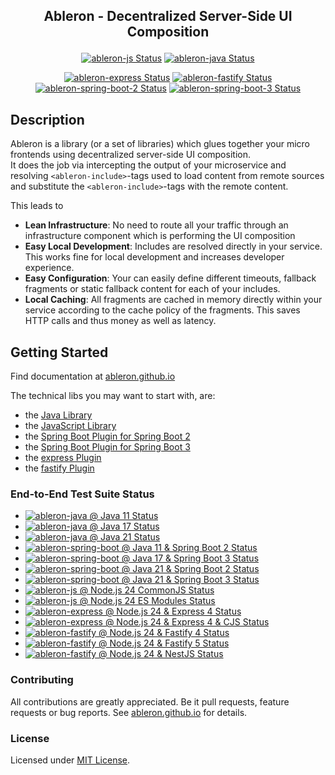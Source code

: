 ## <p align="center">Ableron - Decentralized Server-Side UI Composition</p>
<p align="center">
  <a href="https://github.com/ableron/ableron/actions/workflows/ableron-js.yml" target="_blank"><img src="https://github.com/ableron/ableron/actions/workflows/ableron-js.yml/badge.svg" alt="ableron-js Status" /></a>
  <a href="https://github.com/ableron/ableron/actions/workflows/ableron-java.yml" target="_blank"><img src="https://github.com/ableron/ableron/actions/workflows/ableron-java.yml/badge.svg" alt="ableron-java Status" /></a>
</p>
<p align="center">
  <a href="https://github.com/ableron/ableron/actions/workflows/ableron-express.yml" target="_blank"><img src="https://github.com/ableron/ableron/actions/workflows/ableron-express.yml/badge.svg" alt="ableron-express Status" /></a>
  <a href="https://github.com/ableron/ableron/actions/workflows/ableron-fastify.yml" target="_blank"><img src="https://github.com/ableron/ableron/actions/workflows/ableron-fastify.yml/badge.svg" alt="ableron-fastify Status" /></a>
  <a href="https://github.com/ableron/ableron/actions/workflows/ableron-spring-boot-2.yml" target="_blank"><img src="https://github.com/ableron/ableron/actions/workflows/ableron-spring-boot-2.yml/badge.svg" alt="ableron-spring-boot-2 Status" /></a>
  <a href="https://github.com/ableron/ableron/actions/workflows/ableron-spring-boot-3.yml" target="_blank"><img src="https://github.com/ableron/ableron/actions/workflows/ableron-spring-boot-3.yml/badge.svg" alt="ableron-spring-boot-3 Status" /></a>
</p>

## Description

Ableron is a library (or a set of libraries) which glues together your micro frontends using decentralized
server-side UI composition.<br>
It does the job via intercepting the output of your microservice and resolving <code>&lt;ableron-include&gt;</code>-tags
used to load content from remote sources and substitute the <code>&lt;ableron-include&gt;</code>-tags with
the remote content.

This leads to
- **Lean Infrastructure**: No need to route all your traffic through an infrastructure component which is performing the UI composition
- **Easy Local Development**: Includes are resolved directly in your service. This works fine for local development and increases developer experience.
- **Easy Configuration**: Your can easily define different timeouts, fallback fragments or static fallback content for each of your includes.
- **Local Caching**: All fragments are cached in memory directly within your service according to the cache policy of the fragments. This saves HTTP calls and thus money as well as latency.

## Getting Started

Find documentation at [ableron.github.io](http://ableron.github.io/)

The technical libs you may want to start with, are:
- the [Java Library](https://github.com/ableron/ableron/tree/main/ableron-java)
- the [JavaScript Library](https://github.com/ableron/ableron/tree/main/ableron-js)
- the [Spring Boot Plugin for Spring Boot 2](https://github.com/ableron/ableron/tree/main/ableron-spring-boot-2)
- the [Spring Boot Plugin for Spring Boot 3](https://github.com/ableron/ableron/tree/main/ableron-spring-boot-3)
- the [express Plugin](https://github.com/ableron/ableron/tree/main/ableron-express)
- the [fastify Plugin](https://github.com/ableron/ableron/tree/main/ableron-fastify)

### End-to-End Test Suite Status

* [![ableron-java @ Java 11 Status](https://github.com/ableron/ableron/actions/workflows/ableron-verify-java11.yml/badge.svg)](https://github.com/ableron/ableron/actions/workflows/ableron-verify-java11.yml)
* [![ableron-java @ Java 17 Status](https://github.com/ableron/ableron/actions/workflows/ableron-verify-java17.yml/badge.svg)](https://github.com/ableron/ableron/actions/workflows/ableron-verify-java17.yml)
* [![ableron-java @ Java 21 Status](https://github.com/ableron/ableron/actions/workflows/ableron-verify-java21.yml/badge.svg)](https://github.com/ableron/ableron/actions/workflows/ableron-verify-java21.yml)
* [![ableron-spring-boot @ Java 11 & Spring Boot 2 Status](https://github.com/ableron/ableron/actions/workflows/ableron-verify-java11-spring-boot-2.yml/badge.svg)](https://github.com/ableron/ableron/actions/workflows/ableron-verify-java11-spring-boot-2.yml)
* [![ableron-spring-boot @ Java 17 & Spring Boot 3 Status](https://github.com/ableron/ableron/actions/workflows/ableron-verify-java17-spring-boot-3.yml/badge.svg)](https://github.com/ableron/ableron/actions/workflows/ableron-verify-java17-spring-boot-3.yml)
* [![ableron-spring-boot @ Java 21 & Spring Boot 2 Status](https://github.com/ableron/ableron/actions/workflows/ableron-verify-java21-spring-boot-2.yml/badge.svg)](https://github.com/ableron/ableron/actions/workflows/ableron-verify-java21-spring-boot-2.yml)
* [![ableron-spring-boot @ Java 21 & Spring Boot 3 Status](https://github.com/ableron/ableron/actions/workflows/ableron-verify-java21-spring-boot-3.yml/badge.svg)](https://github.com/ableron/ableron/actions/workflows/ableron-verify-java21-spring-boot-3.yml)
* [![ableron-js @ Node.js 24 CommonJS Status](https://github.com/ableron/ableron/actions/workflows/ableron-verify-nodejs24-cjs.yml/badge.svg)](https://github.com/ableron/ableron/actions/workflows/ableron-verify-nodejs24-cjs.yml)
* [![ableron-js @ Node.js 24 ES Modules Status](https://github.com/ableron/ableron/actions/workflows/ableron-verify-nodejs24-esm.yml/badge.svg)](https://github.com/ableron/ableron/actions/workflows/ableron-verify-nodejs24-esm.yml)
* [![ableron-express @ Node.js 24 & Express 4 Status](https://github.com/ableron/ableron/actions/workflows/ableron-verify-nodejs24-express4.yml/badge.svg)](https://github.com/ableron/ableron/actions/workflows/ableron-verify-nodejs24-express4.yml)
* [![ableron-express @ Node.js 24 & Express 4 & CJS Status](https://github.com/ableron/ableron/actions/workflows/ableron-verify-nodejs24-express4-cjs.yml/badge.svg)](https://github.com/ableron/ableron/actions/workflows/ableron-verify-nodejs24-express4-cjs.yml)
* [![ableron-fastify @ Node.js 24 & Fastify 4 Status](https://github.com/ableron/ableron/actions/workflows/ableron-verify-nodejs24-fastify4.yml/badge.svg)](https://github.com/ableron/ableron/actions/workflows/ableron-verify-nodejs24-fastify4.yml)
* [![ableron-fastify @ Node.js 24 & Fastify 5 Status](https://github.com/ableron/ableron/actions/workflows/ableron-verify-nodejs24-fastify5.yml/badge.svg)](https://github.com/ableron/ableron/actions/workflows/ableron-verify-nodejs24-fastify5.yml)
* [![ableron-fastify @ Node.js 24 & NestJS Status](https://github.com/ableron/ableron/actions/workflows/ableron-verify-nodejs24-nestjs11-fastify.yml/badge.svg)](https://github.com/ableron/ableron/actions/workflows/ableron-verify-nodejs24-nestjs11-fastify.yml)

### Contributing

All contributions are greatly appreciated. Be it pull requests, feature requests or bug reports. See
[ableron.github.io](https://ableron.github.io/) for details.

### License

Licensed under [MIT License](./LICENSE).
